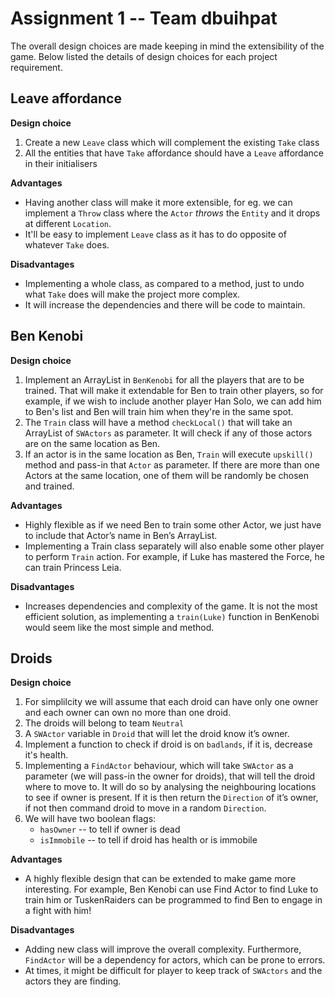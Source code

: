 

# Assignment 1 -- Team **dbuihpat**

The overall design choices are made keeping in mind the extensibility of the game.
Below listed the details of design choices for each project requirement.

## Leave affordance

**Design choice**
1. Create a new `Leave` class which will complement the existing `Take` class
2. All the entities that have `Take` affordance should have a `Leave` affordance in their initialisers

**Advantages**
- Having another class will make it more extensible, for eg. we can implement a `Throw` class where the `Actor` *throws* the `Entity` and it drops at different `Location`.
- It'll be easy to implement `Leave` class as it has to do opposite of whatever `Take` does.

**Disadvantages**
- Implementing a whole class, as compared to a method, just to undo what `Take` does will make the project more complex.
- It will increase the dependencies and there will be code to maintain.

## Ben Kenobi
**Design choice**
1. Implement an ArrayList in `BenKenobi` for all the players that are to be trained. That will make it extendable for Ben to train other players, so for example, if we wish to include another player Han Solo, we can add him to Ben's list and Ben will train him when they're in the same spot.
2. The `Train` class will have a method `checkLocal()` that will take an ArrayList of `SWActors` as parameter. It will check if any of those actors are on the same location as Ben.
3. If an actor is in the same location as Ben, `Train` will execute `upskill()` method and pass-in that `Actor` as parameter. If there are more than one Actors at the same location, one of them will be randomly be chosen and trained.

**Advantages**
- Highly flexible as if we need Ben to train some other Actor, we just have to include that Actor’s name in Ben’s ArrayList. 
- Implementing a Train class separately will also enable some other player to perform `Train` action. For example, if Luke has mastered the Force, he can train Princess Leia.

**Disadvantages**
- Increases dependencies and complexity of the game. It is not the most efficient solution, as implementing a `train(Luke)` function in BenKenobi would seem like the most simple and  method.


## Droids


**Design choice**

 1. For simplilcity we will assume that each droid can have only one owner and each owner can own no more than one droid.
 2. The droids will belong to team `Neutral`
 3. A `SWActor` variable in `Droid` that will let the droid know it’s owner.
 4. Implement a function to check if droid is on `badlands`, if it is, decrease it's health.
 5. Implementing a `FindActor` behaviour, which will take `SWActor` as a parameter (we will pass-in the owner for droids), that will tell the droid where to move to. It will do so by analysing the neighbouring locations to see if owner is present. If it is then return the `Direction` of it’s owner, if not then command droid to move in a random `Direction`.
3. We will have two boolean flags:
	- `hasOwner` -- to tell if owner is dead 
	 - `isImmobile` -- to tell if droid has health or is immobile


**Advantages**
- A highly flexible design that can be extended to make game more interesting. For example, Ben Kenobi can use Find Actor to find Luke to train him or TuskenRaiders can be programmed to find Ben to engage in a fight with him!

**Disadvantages**

- Adding new class will improve the overall complexity. Furthermore, `FindActor` will be a dependency for actors, which can be prone to errors.
-  At times, it might be difficult for player to keep track of `SWActors` and the actors they are finding.
